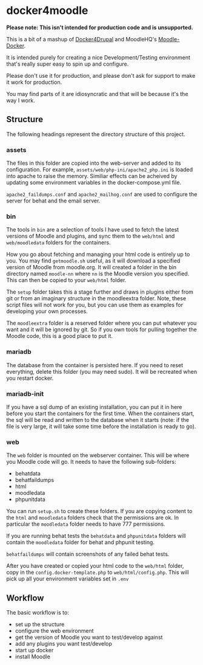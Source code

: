 # docker4moodle

**Please note: This isn't intended for production code and is unsupported.**

This is a bit of a mashup of [Docker4Drupal](https://github.com/Wodby/docker4drupal) and MoodleHQ's [Moodle-Docker](https://github.com/moodlehq/moodle-docker).

It is intended purely for creating a nice Development/Testing environment that's really super easy to spin up and configure.

Please don't use it for production, and please don't ask for support to make it work for production.

You may find parts of it are idiosyncratic and that will be because it's the way I work.

## Structure

The following headings represent the directory structure of this project.
### assets

The files in this folder are copied into the web-server and added to its configuration. For example, `assets/web/php-ini/apache2_php.ini` is loaded into apache to raise the memory. Similiar effects can be acheived by updating some environment variables in the docker-compose.yml file.

`apache2_faildumps.conf` and `apache2_mailhog.conf` are used to configure the server for behat and the email server.

### bin

The tools in `bin` are a selection of tools I have used to fetch the latest versions of Moodle and plugins, and sync them to the `web/html` and `web/moodledata` folders for the containers.

How you go about fetching and managing your html code is entirely up to you. You may find `getmoodle.sh` useful, as it will download a specified version of Moodle from moodle.org. It will created a folder in the bin directory named `moodle-nn` where `nn` is the Moodle version you specified. This can then be copied to your `web/html` folder.

The `setup` folder takes this a stage further and draws in plugins either from git or from an imaginary structure in the moodleextra folder. Note, these script files will not work for you, but you can use them as examples for developing your own processes.

The `moodleextra` folder is a reserved folder where you can put whatever you want and it will be ignored by git. So if you own tools for pulling together the Moodle code, this is a good place to put it.

### mariadb

The database from the container is persisted here. If you need to reset everything, delete this folder (you may need sudo). It will be recreated when you restart docker.

### mariadb-init

If you have a sql dump of an existing installation, you can put it in here before you start the containers for the first time. When the containers start, the sql will be read and written to the database when it starts (note: if the file is very large, it will take some time before the installation is ready to go).
### web

The `web` folder is mounted on the webserver container. This will be where you Moodle code will go. It needs to have the following sub-folders:

- behatdata
- behatfaildumps
- html
- moodledata
- phpunitdata

You can run `setup.sh` to create these folders. If you are copying content to the `html` and `moodledata` folders check that the permissions are ok. In particular the `moodledata` folder needs to have 777 permissions.

If you are running behat tests the `behatdata` and `phpunitdata` folders will contain the `moodledata` folder for behat and phpunit testing.

`behatfaildumps` will contain screenshots of any failed behat tests.

After you have created or copied your html code to the `web/html` folder, copy in the `config.docker-template.php` to `web/html/config.php`. This will pick up all your environment variables set in `.env`
## Workflow

The basic workflow is to:
- set up the structure
- configure the web environment
- get the version of Moodle you want to test/develop against
- add any plugins you want test/develop
- start up docker
- install Moodle